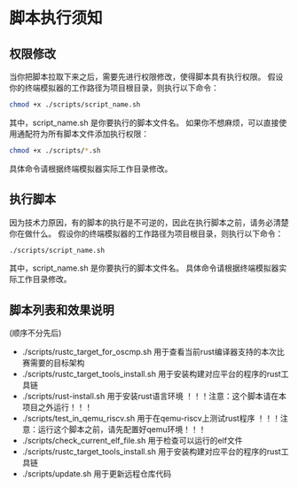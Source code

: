 # 脚本执行须知
## 权限修改
当你把脚本拉取下来之后，需要先进行权限修改，使得脚本具有执行权限。
假设你的终端模拟器的工作路径为项目根目录，则执行以下命令：
```bash
chmod +x ./scripts/script_name.sh
```
其中，script_name.sh 是你要执行的脚本文件名。
如果你不想麻烦，可以直接使用通配符为所有脚本文件添加执行权限：
```bash
chmod +x ./scripts/*.sh
```
具体命令请根据终端模拟器实际工作目录修改。
## 执行脚本
因为技术力原因，有的脚本的执行是不可逆的，因此在执行脚本之前，请务必清楚你在做什么。
假设你的终端模拟器的工作路径为项目根目录，则执行以下命令：
```bash
./scripts/script_name.sh
```
其中，script_name.sh 是你要执行的脚本文件名。
具体命令请根据终端模拟器实际工作目录修改。
## 脚本列表和效果说明
(顺序不分先后)
- ./scripts/rustc_target_for_oscmp.sh
    用于查看当前rust编译器支持的本次比赛需要的目标架构
- ./scripts/rustc_target_tools_install.sh
    用于安装构建对应平台的程序的rust工具链
- ./scripts/rust-install.sh
    用于安装rust语言环境
    ！！！注意：这个脚本请在本项目之外运行！！！
- ./scripts/test_in_qemu_riscv.sh
    用于在qemu-riscv上测试rust程序
    ！！！注意：运行这个脚本之前，请先配置好qemu环境！！！
- ./scripts/check_current_elf_file.sh
    用于检查可以运行的elf文件
- ./scripts/rustc_target_tools_install.sh
    用于安装构建对应平台的程序的rust工具链
- ./scripts/update.sh
    用于更新远程仓库代码
